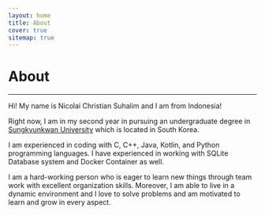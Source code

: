 ```yaml
---
layout: home
title: About
cover: true
sitemap: true
---
```


# About
---
Hi! My name is Nicolai Christian Suhalim and I am from Indonesia!

Right now, I am in my second year in pursuing an undergraduate degree 
in [Sungkyunkwan University] which is located in South Korea.

I am experienced in coding with C, C++, Java, Kotlin, 
and Python programming languages. I have experienced in working with 
SQLite Database system and Docker Container as well.

I am a hard-working person who is eager to learn new things through 
team work with excellent organization skills. 
Moreover, I am able to live in a dynamic environment 
and I love to solve problems and am motivated to learn and grow in every aspect.

[Sungkyunkwan University]: https://www.skku.edu/eng/index.do